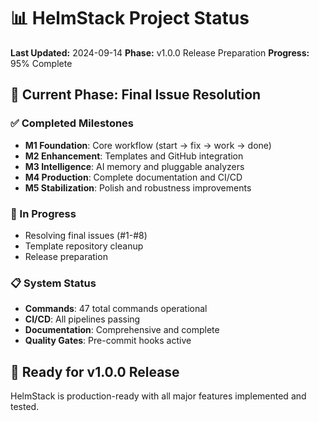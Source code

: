 # 📊 HelmStack Project Status

**Last Updated:** 2024-09-14
**Phase:** v1.0.0 Release Preparation
**Progress:** 95% Complete

## 🎯 Current Phase: Final Issue Resolution

### ✅ Completed Milestones
- **M1 Foundation**: Core workflow (start → fix → work → done)
- **M2 Enhancement**: Templates and GitHub integration
- **M3 Intelligence**: AI memory and pluggable analyzers
- **M4 Production**: Complete documentation and CI/CD
- **M5 Stabilization**: Polish and robustness improvements

### 🔄 In Progress
- Resolving final issues (#1-#8)
- Template repository cleanup
- Release preparation

### 📋 System Status
- **Commands**: 47 total commands operational
- **CI/CD**: All pipelines passing
- **Documentation**: Comprehensive and complete
- **Quality Gates**: Pre-commit hooks active

## 🚀 Ready for v1.0.0 Release

HelmStack is production-ready with all major features implemented and tested.